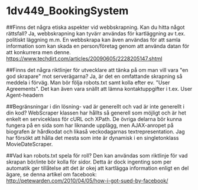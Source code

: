 # 1dv449_BookingSystem

##Finns det några etiska aspekter vid webbskrapning. Kan du hitta något rättsfall?
Ja, webbskrapning kan tyvärr användas för kartläggning av t.ex. politiskt läggning m.m. En webbskrapa kan även användas för att samla information som kan skada en person/företag genom att använda datan för att konkurrera men denne.
https://www.techdirt.com/articles/20090605/2228205147.shtml

##Finns det några riktlinjer för utvecklare att tänka på om man vill vara "en god skrapare" mot serverägarna?
Ja, är det en omfattande skrapning så meddela i förväg. Man bör följa robots.txt samt kolla efter ev. "User Agreements". Det kan även vara snällt att lämna kontaktuppgifter i t.ex. User Agent-headern 

##Begränsningar i din lösning- vad är generellt och vad är inte generellt i din kod?
WebScraper klassen har hållts så generell som möjligt och är het enkelt en serviceklass för cURL och XPath. De övriga delarna bör kunna fungera på en sida som har liknande upplägg, men AJAX-anropet på biografen är hårdkodat och likaså veckodagarnas textrepresentation.
Jag har försökt att hålla det mesta som inte är dynamisk i en singletonklass MovieDateScraper.

##Vad kan robots.txt spela för roll?
Den kan användas som riktlinje för vad skrapan bör/inte bör kolla för sidor. Detta är dock ingenting som per automatik ger tillåtelse att det är okej att kartlägga information enligt en del ägare, se denna artikel om facebook: http://petewarden.com/2010/04/05/how-i-got-sued-by-facebook/
